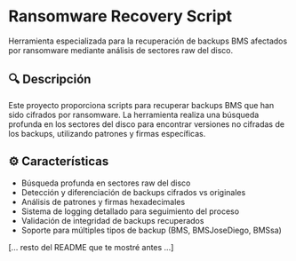 # Ransomware Recovery Script

Herramienta especializada para la recuperación de backups BMS afectados por ransomware mediante análisis de sectores raw del disco.

## 🔍 Descripción

Este proyecto proporciona scripts para recuperar backups BMS que han sido cifrados por ransomware. La herramienta realiza una búsqueda profunda en los sectores del disco para encontrar versiones no cifradas de los backups, utilizando patrones y firmas específicas.

## ⚙️ Características

- Búsqueda profunda en sectores raw del disco
- Detección y diferenciación de backups cifrados vs originales
- Análisis de patrones y firmas hexadecimales
- Sistema de logging detallado para seguimiento del proceso
- Validación de integridad de backups recuperados
- Soporte para múltiples tipos de backup (BMS, BMSJoseDiego, BMSsa)

[... resto del README que te mostré antes ...]
